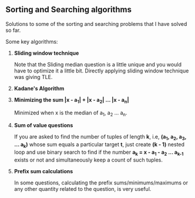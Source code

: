 ## Sorting and Searching algorithms

Solutions to some of the sorting and searching problems that I have solved so far.

Some key algorithms:

1. **Sliding window technique**
    
     Note that the Sliding median question is a little unique and you would have to optimize it a little bit. Directly applying sliding window technique was giving TLE.
  
2. **Kadane's Algorithm**

3. **Minimizing the sum |x - a<sub>1</sub>| + |x - a<sub>2</sub>| ... |x - a<sub>n</sub>|**

     Minimized when x is the median of a<sub>1</sub>, a<sub>2</sub> ... a<sub>n</sub>.

4. **Sum of value questions**

     If you are asked to find the number of tuples of length **k**, i.e, **(a<sub>1</sub>, a<sub>2</sub>, a<sub>3</sub>, ... a<sub>k</sub>)** whose sum equals a particular target **t**, just create **(k - 1)** nested loop and use binary search to find if the number **a<sub>k</sub> = x - a<sub>1</sub> - a<sub>2</sub> ... a<sub>k-1</sub>** exists or not and simultaneously keep a count of such tuples.
  

5. **Prefix sum calculations**

     In some questions, calculating the prefix sums/minimums/maximums or any other quantity related to the question, is very useful.
